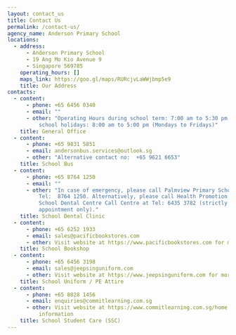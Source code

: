 ```yaml
---
layout: contact_us
title: Contact Us
permalink: /contact-us/
agency_name: Anderson Primary School
locations:
  - address:
      - Anderson Primary School
      - 19 Ang Mo Kio Avenue 9
      - Singapore 569785
    operating_hours: []
    maps_link: https://goo.gl/maps/RURcjvLaWWjbmp5e9
    title: Our Address
contacts:
  - content:
      - phone: +65 6456 0340
      - email: ""
      - other: "Operating Hours during school term: 7:00 am to 5:30 pm. During the
          school holidays: 8:00 am to 5:00 pm (Mondays to Fridays)"
    title: General Office
  - content:
      - phone: +65 9831 5851
      - email: andersonbus.services@outlook.sg
      - other: "Alternative contact no:  +65 9621 6653"
    title: School Bus
  - content:
      - phone: +65 8764 1250
      - email: ""
      - other: "In case of emergency, please call Palmview Primary School Clinic at
          Tel:  8764 1250. Alternatively, please call Health Promotion Board,
          School Dental Centre Call Centre at Tel: 6435 3782 (strictly by
          appointment only)."
    title: School Dental Clinic
  - content:
      - phone: +65 6252 1933
      - email: sales@pacificbookstores.com
      - other: Visit website at https://www.pacificbookstores.com for more information
    title: School Bookshop
  - content:
      - phone: +65 6456 3198
      - email: sales@jeepsinguniform.com
      - other: Visit website at https://www.jeepsinguniform.com for more information
    title: School Uniform / PE Attire
  - content:
      - phone: +65 8028 1456
      - email: enquiries@commitlearning.com.sg
      - other: Visit website at https://www.commitlearning.com.sg/home for more
          information
    title: School Student Care (SSC)
---
```

